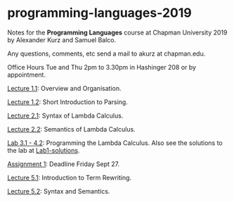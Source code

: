 # programming-languages-2019

Notes for the **Programming Languages** course at Chapman University 2019 by Alexander Kurz and Samuel Balco.

Any questions, comments, etc send a mail to akurz at chapman.edu.

Office Hours Tue and Thu 2pm to 3.30pm in Hashinger 208 or by appointment.

[Lecture 1.1](https://github.com/alexhkurz/programming-languages-2019/blob/master/lecture-1.1.md): Overview and Organisation.

[Lecture 1.2](https://github.com/alexhkurz/programming-languages-2019/blob/master/lecture-1.2.md): Short Introduction to Parsing.

[Lecture 2.1](https://hackmd.io/@m5rnD-8SSPuuSHTKgXvMjg/Skjdh1sSS): Syntax of Lambda Calculus.

[Lecture 2.2](https://hackmd.io/@m5rnD-8SSPuuSHTKgXvMjg/SyDa-43BB): Semantics of Lambda Calculus.

[Lab 3.1 - 4.2](https://github.com/alexhkurz/programming-languages-2019/blob/master/Lab1-Lambda-Calculus/README.md): Programming the Lambda Calculus. Also see the solutions to the lab at [Lab1-solutions](https://github.com/alexhkurz/programming-languages-2019/tree/master/Lab1-solutions).

[Assignment 1](https://github.com/alexhkurz/programming-languages-2019/tree/master/Assignment1): Deadline Friday Sept 27. 

[Lecture 5.1](https://github.com/alexhkurz/programming-languages-2019/blob/master/lecture-5.1.md): Introduction to Term Rewriting.

[Lecture 5.2](https://hackmd.io/r_6EY8pVR7OdijRAEFNKvg): Syntax and Semantics.
